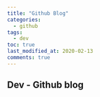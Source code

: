 ```yaml
---
title: "Github Blog"
categories:
  - github
tags:
  - dev
toc: true
last_modified_at: 2020-02-13
comments: true
---
```


## Dev - Github blog